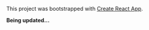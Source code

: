 This project was bootstrapped with [Create React App](https://github.com/facebook/create-react-app).

**Being updated...**